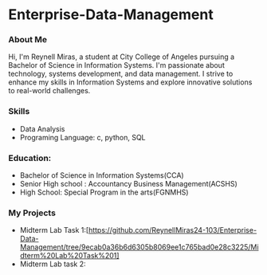 # Enterprise-Data-Management

### About Me
Hi, I'm Reynell Miras, a student at City College of Angeles pursuing a Bachelor of Science in Information Systems. I'm passionate about technology, systems development, and data management. I strive to enhance my skills in Information Systems and explore innovative solutions to real-world challenges.
### Skills
- Data Analysis
- Programing Language: c, python, SQL

### Education:
- Bachelor of Science in Information Systems(CCA)
- Senior High school : Accountancy Business Management(ACSHS)
- High School: Special Program in the arts(FGNMHS)
### My Projects
- Midterm Lab Task 1:[https://github.com/ReynellMiras24-103/Enterprise-Data-Management/tree/9ecab0a36b6d6305b8069ee1c765bad0e28c3225/Midterm%20Lab%20Task%201]
- Midterm Lab task 2:
